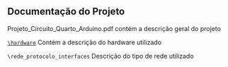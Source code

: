 ## Documentação do Projeto

Projeto_Circuito_Quarto_Arduino.pdf contém a descrição geral do projeto

[`\hardware`](https://github.com/hgrigolli/mackenzie-projeto-quarto-autonomo/tree/master/docs/hardware) Contém a descrição do hardware utilizado

`\rede_protocolo_interfaces` Descrição do tipo de rede utilizado
